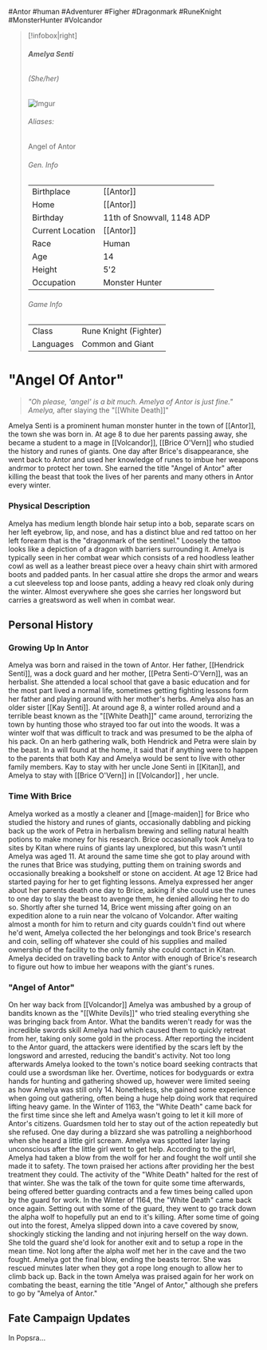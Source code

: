 #Antor #human #Adventurer #Figher #Dragonmark #RuneKnight #MonsterHunter #Volcandor
> [!infobox|right]
> ###### **Amelya Senti**
> ###### (She/her)
> ![Imgur](https://i.imgur.com/HWA0vlJ.jpg)
> ###### Aliases:
> Angel of Antor
> ###### Gen. Info
> | | |
> | - | - |
> |Birthplace | [[Antor]] |
> |Home| [[Antor]] |
> |Birthday|11th of Snowvall, 1148 ADP|
> | Current Location | [[Antor]] |
> |Race|Human|
> |Age|14|
> |Height| 5'2|
> |Occupation|Monster Hunter|
> ###### Game Info
> |  |  |
> | - | - |
> | Class | Rune Knight (Fighter) |
> | Languages | Common and Giant |
# "Angel Of Antor"
> *"Oh please, 'angel' is a bit much. Amelya of Antor is just fine."*
> *Amelya,* after slaying the "[[White Death]]"

Amelya Senti is a prominent human monster hunter in the town of [[Antor]], the town she was born in. At age 8 to due her parents passing away, she became a student to a mage in [[Volcandor]], [[Brice O'Vern]] who studied the history and runes of giants. One day after Brice's disappearance, she went back to Antor and used her knowledge of runes to imbue her weapons andrmor to protect her town. She earned the title "Angel of Antor" after killing the beast that took the lives of her parents and many others in Antor every winter. 

### Physical Description

Amelya has medium length blonde hair setup into a bob, separate scars on her left eyebrow, lip, and nose, and has a distinct blue and red tattoo on her left forearm that is the "dragonmark of the sentinel." Loosely the tattoo looks like a depiction of a dragon with barriers surrounding it. Amelya is typically seen in her combat wear which consists of a red hoodless leather cowl as well as a leather breast piece over a heavy chain shirt with armored boots and padded pants. In her casual attire she drops the armor and wears a cut sleeveless top and loose pants, adding a heavy red cloak only during the winter. Almost everywhere she goes she carries her longsword but carries a greatsword as well when in combat wear. 

## Personal History

### Growing Up In Antor

Amelya was born and raised in the town of Antor. Her father, [[Hendrick Senti]], was a dock guard and her mother, [[Petra Senti-O'Vern]], was an herbalist. She attended a local school that gave a basic education and for the most part lived a normal life, sometimes getting fighting lessons form her father and playing around with her mother's herbs. Amelya also has an older sister [[Kay Senti]]. At around age 8, a winter rolled around and a terrible beast known as the "[[White Death]]" came around, terrorizing the town by hunting those who strayed too far out into the woods. It was a winter wolf that was difficult to track and was presumed to be the alpha of his pack. On an herb gathering walk, both Hendrick and Petra were slain by the beast. In a will found at the home, it said that if anything were to happen to the parents that both Kay and Amelya would be sent to live with other family members. Kay to stay with her uncle Jone Senti in [[Kitan]], and Amelya to stay with [[Brice O'Vern]] in [[Volcandor]] , her uncle. 

### Time With Brice

Amelya worked as a mostly a cleaner and [[mage-maiden]] for Brice who studied the history and runes of giants, occasionally dabbling and picking back up the work of Petra in herbalism brewing and selling natural health potions to make money for his research. Brice occasionally took Amelya to sites by Kitan where ruins of giants lay unexplored, but this wasn't until Amelya was aged 11. At around the same time she got to play around with the runes that Brice was studying, putting them on training swords and occasionally breaking a bookshelf or stone on accident. At age 12 Brice had started paying for her to get fighting lessons. Amelya expressed her anger about her parents death one day to Brice, asking if she could use the runes to one day to slay the beast to avenge them, he denied allowing her to do so. Shortly after she turned 14, Brice went missing after going on an expedition alone to a ruin near the volcano of Volcandor. After waiting almost a month for him to return and city guards couldn't find out where he'd went, Amelya collected the her belongings and took Brice's research and coin, selling off whatever she could of his supplies and mailed ownership of the facility to the only family she could contact in Kitan. Amelya decided on travelling back to Antor with enough of Brice's research to figure out how to imbue her weapons with the giant's runes. 

### "Angel of Antor"

On her way back from [[Volcandor]] Amelya was ambushed by a group of bandits known as the "[[White Devils]]" who tried stealing everything she was bringing back from Antor. What the bandits weren't ready for was the incredible swords skill Amelya had which caused them to quickly retreat from her, taking only some gold in the process. After reporting the incident to the Antor guard, the attackers were identified by the scars left by the longsword and arrested, reducing the bandit's activity. Not too long afterwards Amelya looked to the town's notice board seeking contracts that could use a swordsman like her. Overtime, notices for bodyguards or extra hands for hunting and gathering showed up, however were limited seeing as how Amelya was still only 14. Nonetheless, she gained some experience when going out gathering, often being a huge help doing work that required lifting heavy game. In the Winter of 1163, the "White Death" came back for the first time since she left and Amelya wasn't going to let it kill more of Antor's citizens. Guardsmen told her to stay out of the action repeatedly but she refused. One day during a blizzard she was patrolling a neighborhood when she heard a little girl scream. Amelya was spotted later laying unconscious after the little girl went to get help. According to the girl, Amelya had taken a blow from the wolf for her and fought the wolf until she made it to safety. The town praised her actions after providing her the best treatment they could. The activity of the "White Death" halted for the rest of that winter. She was the talk of the town for quite some time afterwards, being offered better guarding contracts and a few times being called upon by the guard for work. In the Winter of 1164, the "White Death" came back once again. Setting out with some of the guard, they went to go track down the alpha wolf to hopefully put an end to it's killing. After some time of going out into the forest, Amelya slipped down into a cave covered by snow, shockingly sticking the landing and not injuring herself on the way down. She told the guard she'd look for another exit and to setup a rope in the mean time. Not long after the alpha wolf met her in the cave and the two fought. Amelya got the final blow, ending the beasts terror. She was rescued minutes later when they got a rope long enough to allow her to climb back up. Back in the town Amelya was praised again for her work on combating the beast, earning the title "Angel of Antor," although she prefers to go by "Amelya of Antor."


## Fate Campaign Updates
In Popsra...
